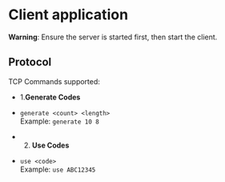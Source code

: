 # Client application

**Warning**: Ensure the server is started first, then start the client.

## Protocol

TCP Commands supported:

- 1.**Generate Codes** 
- `generate <count> <length>`  
  Example: `generate 10 8`

- 2. **Use Codes** 
- `use <code>`  
  Example: `use ABC12345`